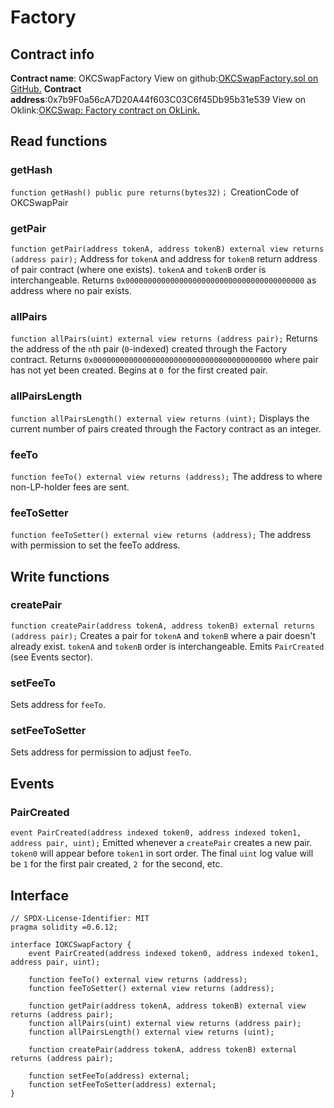 # Factory
## Contract info
**Contract name**: OKCSwapFactory
View on github:[OKCSwapFactory.sol on GitHub.](https://github.com/okx/OKCSwap/blob/main/contracts/pair/OKCSwapFactory.sol)
**Contract address**:0x7b9F0a56cA7D20A44f603C03C6f45Db95b31e539
View on Oklink:[OKCSwap: Factory contract on OkLink.](https://www.oklink.com/oktc/address/0x7b9F0a56cA7D20A44f603C03C6f45Db95b31e539)
## Read functions
### getHash
`function getHash() public pure returns(bytes32)；`
CreationCode of OKCSwapPair
### getPair
`function getPair(address tokenA, address tokenB) external view returns (address pair);`
Address for `tokenA` and address for `tokenB` return address of pair contract (where one exists).
`tokenA` and `tokenB` order is interchangeable.
Returns `0x0000000000000000000000000000000000000000` as address where no pair exists.
### allPairs
`function allPairs(uint) external view returns (address pair);`
Returns the address of the `n`th pair (`0`-indexed) created through the Factory contract.
Returns `0x0000000000000000000000000000000000000000` where pair has not yet been created.
Begins at `0 `for the first created pair.
### allPairsLength
`function allPairsLength() external view returns (uint);`
Displays the current number of pairs created through the Factory contract as an integer.
### feeTo
`function feeTo() external view returns (address);`
The address to where non-LP-holder fees are sent.
### feeToSetter
`function feeToSetter() external view returns (address);`
The address with permission to set the feeTo address.
## Write functions
### createPair
`function createPair(address tokenA, address tokenB) external returns (address pair);`
Creates a pair for `tokenA` and `tokenB` where a pair doesn't already exist.
`tokenA` and `tokenB` order is interchangeable.
Emits `PairCreated` (see Events sector).
### setFeeTo
Sets address for `feeTo`.
### setFeeToSetter
Sets address for permission to adjust `feeTo`.
## Events
### PairCreated
`event PairCreated(address indexed token0, address indexed token1, address pair, uint);`
Emitted whenever a `createPair` creates a new pair.
`token0` will appear before `token1` in sort order.
The final `uint` log value will be `1` for the first pair created, `2 `for the second, etc.
## Interface
```
// SPDX-License-Identifier: MIT
pragma solidity =0.6.12;

interface IOKCSwapFactory {
    event PairCreated(address indexed token0, address indexed token1, address pair, uint);

    function feeTo() external view returns (address);
    function feeToSetter() external view returns (address);

    function getPair(address tokenA, address tokenB) external view returns (address pair);
    function allPairs(uint) external view returns (address pair);
    function allPairsLength() external view returns (uint);

    function createPair(address tokenA, address tokenB) external returns (address pair);

    function setFeeTo(address) external;
    function setFeeToSetter(address) external;
}

```